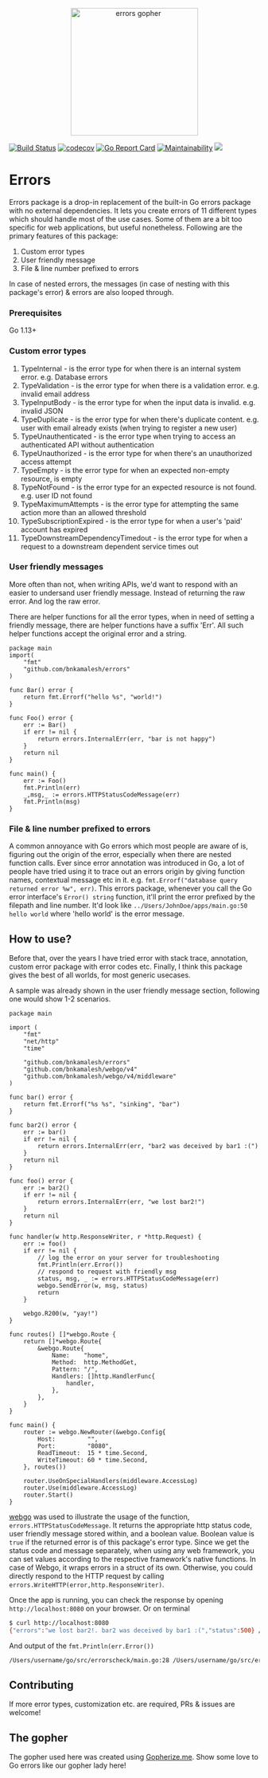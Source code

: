<p align="center"><img src="https://user-images.githubusercontent.com/1092882/87815217-d864a680-c882-11ea-9c94-24b67f7125fe.png" alt="errors gopher" width="256px"/></p>

[![Build Status](https://travis-ci.org/bnkamalesh/errors.svg?branch=master)](https://travis-ci.org/bnkamalesh/errors)
[![codecov](https://codecov.io/gh/bnkamalesh/errors/branch/master/graph/badge.svg)](https://codecov.io/gh/bnkamalesh/errors)
[![Go Report Card](https://goreportcard.com/badge/github.com/bnkamalesh/errors)](https://goreportcard.com/report/github.com/bnkamalesh/errors)
[![Maintainability](https://api.codeclimate.com/v1/badges/a86629ab167695d4db7f/maintainability)](https://codeclimate.com/github/bnkamalesh/errors)
[![](https://godoc.org/github.com/nathany/looper?status.svg)](https://pkg.go.dev/github.com/bnkamalesh/errors?tab=doc)

# Errors

Errors package is a drop-in replacement of the built-in Go errors package with no external dependencies. It lets you create errors of 11 different types which should handle most of the use cases. Some of them are a bit too specific for web applications, but useful nonetheless. Following are the primary features of this package:

1. Custom error types
2. User friendly message
3. File & line number prefixed to errors

In case of nested errors, the messages (in case of nesting with this package's error) & errors are also looped through.

### Prerequisites

Go 1.13+

### Custom error types

1. TypeInternal - is the error type for when there is an internal system error. e.g. Database errors
2. TypeValidation - is the error type for when there is a validation error. e.g. invalid email address
3. TypeInputBody - is the error type for when the input data is invalid. e.g. invalid JSON
4. TypeDuplicate - is the error type for when there's duplicate content. e.g. user with email already exists (when trying to register a new user)
5. TypeUnauthenticated - is the error type when trying to access an authenticated API without authentication
6. TypeUnauthorized - is the error type for when there's an unauthorized access attempt
7. TypeEmpty - is the error type for when an expected non-empty resource, is empty
8. TypeNotFound - is the error type for an expected resource is not found. e.g. user ID not found
9. TypeMaximumAttempts - is the error type for attempting the same action more than an allowed threshold
10. TypeSubscriptionExpired - is the error type for when a user's 'paid' account has expired
11. TypeDownstreamDependencyTimedout - is the error type for when a request to a downstream dependent service times out

### User friendly messages

More often than not, when writing APIs, we'd want to respond with an easier to undersand user friendly message. Instead of returning the raw error. And log the raw error.

There are helper functions for all the error types, when in need of setting a friendly message, there are helper functions have a suffix 'Err'. All such helper functions accept the original error and a string.

```golang
package main
import(
    "fmt"
    "github.com/bnkamalesh/errors"
)

func Bar() error {
    return fmt.Errorf("hello %s", "world!")
}

func Foo() error {
    err := Bar()
    if err != nil {
        return errors.InternalErr(err, "bar is not happy")
    }
    return nil
}

func main() {
    err := Foo()
    fmt.Println(err)
    _,msg,_ := errors.HTTPStatusCodeMessage(err)
    fmt.Println(msg)
}
```

### File & line number prefixed to errors

A common annoyance with Go errors which most people are aware of is, figuring out the origin of the error, especially when there are nested function calls. Ever since error annotation was introduced in Go, a lot of people have tried using it to trace out an errors origin by giving function names, contextual message etc in it. e.g. `fmt.Errorf("database query returned error %w", err)`. This errors package, whenever you call the Go error interface's `Error() string` function, it'll print the error prefixed by the filepath and line number. It'd look like `../Users/JohnDoe/apps/main.go:50 hello world` where 'hello world' is the error message.

## How to use?

Before that, over the years I have tried error with stack trace, annotation, custom error package with error codes etc. Finally, I think this package gives the best of all worlds, for most generic usecases.

A sample was already shown in the user friendly message section, following one would show 1-2 scenarios.

```golang
package main

import (
	"fmt"
	"net/http"
	"time"

	"github.com/bnkamalesh/errors"
	"github.com/bnkamalesh/webgo/v4"
	"github.com/bnkamalesh/webgo/v4/middleware"
)

func bar() error {
	return fmt.Errorf("%s %s", "sinking", "bar")
}

func bar2() error {
	err := bar()
	if err != nil {
		return errors.InternalErr(err, "bar2 was deceived by bar1 :(")
	}
	return nil
}

func foo() error {
	err := bar2()
	if err != nil {
		return errors.InternalErr(err, "we lost bar2!")
	}
	return nil
}

func handler(w http.ResponseWriter, r *http.Request) {
	err := foo()
	if err != nil {
		// log the error on your server for troubleshooting
		fmt.Println(err.Error())
		// respond to request with friendly msg
		status, msg, _ := errors.HTTPStatusCodeMessage(err)
		webgo.SendError(w, msg, status)
		return
	}

	webgo.R200(w, "yay!")
}

func routes() []*webgo.Route {
	return []*webgo.Route{
		&webgo.Route{
			Name:    "home",
			Method:  http.MethodGet,
			Pattern: "/",
			Handlers: []http.HandlerFunc{
				handler,
			},
		},
	}
}

func main() {
	router := webgo.NewRouter(&webgo.Config{
		Host:         "",
		Port:         "8080",
		ReadTimeout:  15 * time.Second,
		WriteTimeout: 60 * time.Second,
	}, routes())

	router.UseOnSpecialHandlers(middleware.AccessLog)
	router.Use(middleware.AccessLog)
	router.Start()
}

```

[webgo](https://github.com/bnkamalesh/webgo) was used to illustrate the usage of the function, `errors.HTTPStatusCodeMessage`. It returns the appropriate http status code, user friendly message stored within, and a boolean value. Boolean value is `true` if the returned error is of this package's error type.
Since we get the status code and message separately, when using any web framework, you can set values according to the respective framework's native functions. In case of Webgo, it wraps errors in a struct of its own. Otherwise, you could directly respond to the HTTP request by calling `errors.WriteHTTP(error,http.ResponseWriter)`. 

Once the app is running, you can check the response by opening `http://localhost:8080` on your browser. Or on terminal
```bash
$ curl http://localhost:8080
{"errors":"we lost bar2!. bar2 was deceived by bar1 :(","status":500} // HTTP response
```

And output of the `fmt.Println(err.Error())`
```bash
/Users/username/go/src/errorscheck/main.go:28 /Users/username/go/src/errorscheck/main.go:20 sinking bar
```

## Contributing

If more error types, customization etc. are required, PRs & issues are welcome!

## The gopher

The gopher used here was created using [Gopherize.me](https://gopherize.me/). Show some love to Go errors like our gopher lady here!
